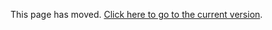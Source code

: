 This page has moved. [Click here to go to the current version](https://github.com/ME3Tweaks/ME3TweaksModManager/blob/staticfiles/documentation/powerusers.md).